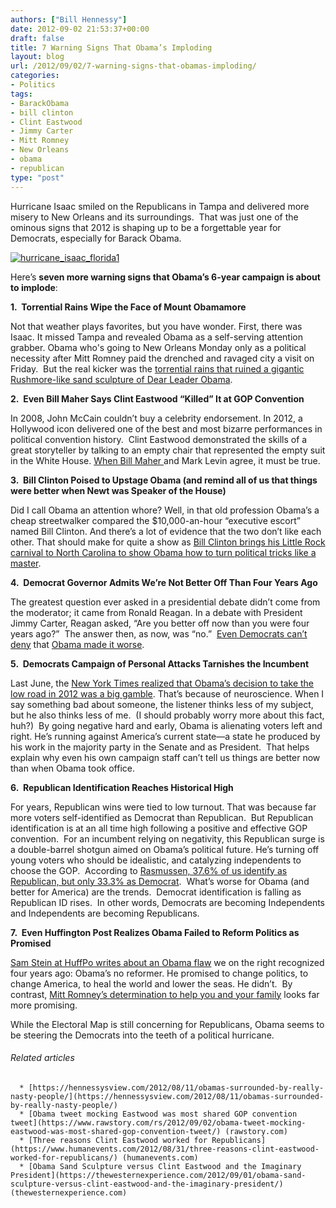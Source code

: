 ```yaml
---
authors: ["Bill Hennessy"]
date: 2012-09-02 21:53:37+00:00
draft: false
title: 7 Warning Signs That Obama’s Imploding
layout: blog
url: /2012/09/02/7-warning-signs-that-obamas-imploding/
categories:
- Politics
tags:
- BarackObama
- bill clinton
- Clint Eastwood
- Jimmy Carter
- Mitt Romney
- New Orleans
- obama
- republican
type: "post"
---
```


Hurricane Isaac smiled on the Republicans in Tampa and delivered more misery to New Orleans and its surroundings.  That was just one of the ominous signs that 2012 is shaping up to be a forgettable year for Democrats, especially for Barack Obama.

[![hurricane_isaac_florida1](https://ludicrite.files.wordpress.com/2012/09/hurricane_isaac_florida1_thumb.jpg)
](https://ludicrite.files.wordpress.com/2012/09/hurricane_isaac_florida1.jpg)

Here’s **seven more warning signs that Obama’s 6-year campaign is about to implode**:

**1.  Torrential Rains Wipe the Face of Mount Obamamore**

Not that weather plays favorites, but you have wonder. First, there was Isaac. It missed Tampa and revealed Obama as a self-serving attention grabber. Obama who's going to New Orleans Monday only as a political necessity after Mitt Romney paid the drenched and ravaged city a visit on Friday.  But the real kicker was the [torrential rains that ruined a gigantic Rushmore-like sand sculpture of Dear Leader Obama](https://www.washingtontimes.com/blog/inside-politics/2012/sep/1/rains-wash-away-mount-obama/).

**2.  Even Bill Maher Says Clint Eastwood “Killed” It at GOP Convention**

In 2008, John McCain couldn’t buy a celebrity endorsement. In 2012, a Hollywood icon delivered one of the best and most bizarre performances in political convention history.  Clint Eastwood demonstrated the skills of a great storyteller by talking to an empty chair that represented the empty suit in the White House. [When Bill Maher ](https://www.politico.com/blogs/click/2012/09/bill-maher-eastwood-killed-it-134038.html)and Mark Levin agree, it must be true.

**3.  Bill Clinton Poised to Upstage Obama (and remind all of us that things were better when Newt was Speaker of the House)**

Did I call Obama an attention whore? Well, in that old profession Obama’s a cheap streetwalker compared the $10,000-an-hour “executive escort” named Bill Clinton. And there’s a lot of evidence that the two don’t like each other. That should make for quite a show as [Bill Clinton brings his Little Rock carnival to North Carolina to show Obama how to turn political tricks like a master](https://www.nypost.com/p/news/opinion/opedcolumnists/how_clinton_plans_to_upstage_the_2FwMFHFfkOGNT8OfwaFkmO).

**4.  Democrat Governor Admits We’re Not Better Off Than Four Years Ago**

The greatest question ever asked in a presidential debate didn’t come from the moderator; it came from Ronald Reagan. In a debate with President Jimmy Carter, Reagan asked, “Are you better off now than you were four years ago?”  The answer then, as now, was “no.”  [Even Democrats can’t deny](https://thehill.com/video/campaign/247109-dem-gov-omalley-voters-not-better-off-than-four-years-ago) that [Obama made it worse](https://www.peggynoonan.com/article.php?article=576).

**5.  Democrats Campaign of Personal Attacks Tarnishes the Incumbent**

Last June, the [New York Times realized that Obama’s decision to take the low road in 2012 was a big gamble](https://www.nytimes.com/2012/07/29/us/politics/obama-campaign-takes-gamble-in-going-negative.html?pagewanted=all). That’s because of neuroscience. When I say something bad about someone, the listener thinks less of my subject, but he also thinks less of me.  (I should probably worry more about this fact, huh?)  By going negative hard and early, Obama is alienating voters left and right. He’s running against America’s current state—a state he produced by his work in the majority party in the Senate and as President.  That helps explain why even his own campaign staff can’t tell us things are better now than when Obama took office.

**6.  Republican Identification Reaches Historical High**

For years, Republican wins were tied to low turnout. That was because far more voters self-identified as Democrat than Republican.  But Republican identification is at an all time high following a positive and effective GOP convention.  For an incumbent relying on negativity, this Republican surge is a double-barrel shotgun aimed on Obama’s political future. He’s turning off young voters who should be idealistic, and catalyzing independents to choose the GOP.  According to [Rasmussen, 37.6% of us identify as Republican, but only 33.3% as Democrat](https://www.rasmussenreports.com/public_content/politics/mood_of_america/partisan_trends).  What’s worse for Obama (and better for America) are the trends.  Democrat identification is falling as Republican ID rises.  In other words, Democrats are becoming Independents and Independents are becoming Republicans.

**7.  Even Huffington Post Realizes Obama Failed to Reform Politics as Promised**

[Sam Stein at HuffPo writes about an Obama flaw](https://www.huffingtonpost.com/2012/09/02/barack-obama-politics_n_1847947.html) we on the right recognized four years ago: Obama’s no reformer. He promised to change politics, to change America, to heal the world and lower the seas. He didn’t.  By contrast, [Mitt Romney’s determination to help you and your family](https://freebeacon.com/five-great-lines-from-romneys-speech/) looks far more promising.

While the Electoral Map is still concerning for Republicans, Obama seems to be steering the Democrats into the teeth of a political hurricane.


###### Related articles





	  * [https://hennessysview.com/2012/08/11/obamas-surrounded-by-really-nasty-people/](https://hennessysview.com/2012/08/11/obamas-surrounded-by-really-nasty-people/)
	  * [Obama tweet mocking Eastwood was most shared GOP convention tweet](https://www.rawstory.com/rs/2012/09/02/obama-tweet-mocking-eastwood-was-most-shared-gop-convention-tweet/) (rawstory.com)
	  * [Three reasons Clint Eastwood worked for Republicans](https://www.humanevents.com/2012/08/31/three-reasons-clint-eastwood-worked-for-republicans/) (humanevents.com)
	  * [Obama Sand Sculpture versus Clint Eastwood and the Imaginary President](https://thewesternexperience.com/2012/09/01/obama-sand-sculpture-versus-clint-eastwood-and-the-imaginary-president/) (thewesternexperience.com)

